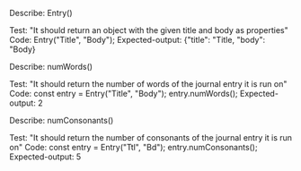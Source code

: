 Describe: Entry()

Test: "It should return an object with the given title and body as properties"
Code: Entry("Title", "Body");
Expected-output: {"title": "Title, "body": "Body}



Describe: numWords()

Test: "It should return the number of words of the journal entry it is run on"
Code:
const entry = Entry("Title", "Body");
entry.numWords();
Expected-output: 2



Describe: numConsonants()

Test: "It should return the number of consonants of the journal entry it is run on"
Code: 
const entry = Entry("Ttl", "Bd");
entry.numConsonants();
Expected-output: 5